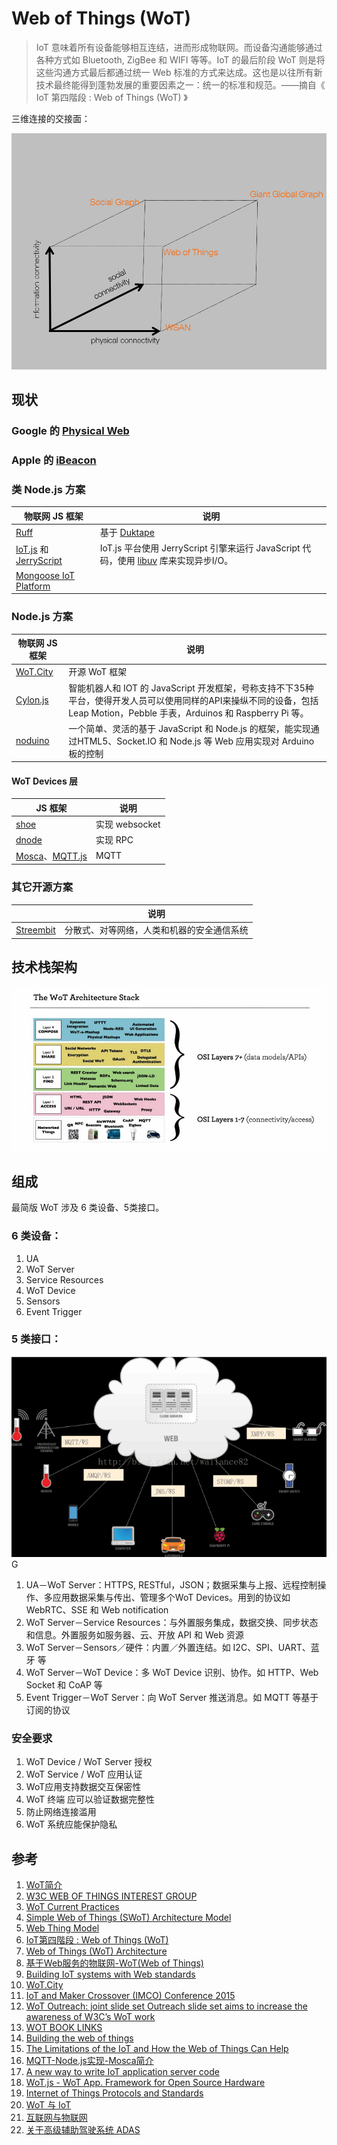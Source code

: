 # Web of Things (WoT)

> IoT 意味着所有设备能够相互连结，进而形成物联网。而设备沟通能够通过各种方式如 Bluetooth, ZigBee 和 WIFI 等等。IoT 的最后阶段 WoT 则是将这些沟通方式最后都通过统一 Web 标准的方式来达成。这也是以往所有新技术最终能得到蓬勃发展的重要因素之一：统一的标准和规范。——摘自《 IoT 第四階段 : Web of Things (WoT) 》

三维连接的交接面：

![](../img/GGG.png)

## 现状

### Google 的 [Physical Web](https://github.com/google/physical-web) 

### Apple 的 [iBeacon](https://developer.apple.com/ibeacon/)

###  类 Node.js 方案

| 物联网 JS 框架                                | 说明                                       |
| ---------------------------------------- | ---------------------------------------- |
| [Ruff](https://ruff.io/)                 | 基于 [Duktape](http://duktape.org/)        |
| [IoT.js](https://github.com/Samsung/iotjs) 和 [JerryScript](https://github.com/Samsung/jerryscript) | IoT.js 平台使用 JerryScript 引擎来运行 JavaScript 代码，使用 [libuv](https://github.com/Samsung/libuv) 库来实现异步I/O。 |
| [Mongoose IoT Platform](https://github.com/cesanta/mongoose-iot) |                                          |

### Node.js 方案

| 物联网 JS 框架                             | 说明                                       |
| ------------------------------------- | ---------------------------------------- |
| [WoT.City](https://wotcity.com/zh-tw) | 开源 WoT 框架                                |
| [Cylon.js](http://cylonjs.com/ )      | 智能机器人和 IOT 的 JavaScript 开发框架，号称支持不下35种平台，使得开发人员可以使用同样的API来操纵不同的设备，包括 Leap Motion，Pebble 手表，Arduinos 和 Raspberry Pi 等。 |
| [noduino](http://www.noduino.org/)    | 一个简单、灵活的基于 JavaScript 和 Node.js 的框架，能实现通过HTML5、Socket.IO 和 Node.js 等 Web 应用实现对 Arduino 板的控制 |

#### WoT Devices 层

| JS 框架                                    | 说明           |
| ---------------------------------------- | ------------ |
| [shoe](https://github.com/substack/shoe) | 实现 websocket |
| [dnode](https://github.com/substack/dnode) | 实现 RPC       |
| [Mosca](https://github.com/mcollina/mosca)、[MQTT.js](https://github.com/mqttjs/MQTT.js) | MQTT         |

### 其它开源方案

|                                          | 说明                    |
| ---------------------------------------- | --------------------- |
| [Streembit](http://streembit.github.io/) | 分散式、对等网络，人类和机器的安全通信系统 |

## 技术栈架构

![](../img/wot-arch-stack.jpg)

## 组成

最简版 WoT 涉及 6 类设备、5类接口。

###  6 类设备：

1. UA
2. WoT Server
3. Service Resources
4. WoT Device
5. Sensors
6. Event Trigger

### 5 类接口：

![](../img/wot-devices-apis.png)G

1. UA－WoT Server：HTTPS, RESTful，JSON；数据采集与上报、远程控制操作、多应用数据采集与传出、管理多个WoT Devices。用到的协议如 WebRTC、SSE 和 Web notification
2. WoT Server－Service Resources：与外置服务集成，数据交换、同步状态和信息。外置服务如服务器、云、开放 API 和 Web 资源
3. WoT Server－Sensors／硬件：内置／外置连结。如 I2C、SPI、UART、蓝牙 等
4. WoT Server－WoT Device：多 WoT Device 识别、协作。如 HTTP、Web Socket 和 CoAP 等
5. Event Trigger－WoT Server：向 WoT Server 推送消息。如 MQTT 等基于订阅的协议


### 安全要求

1. WoT Device / WoT Server 授权
2. WoT Service / WoT 应用认证
3. WoT应用支持数据交互保密性
4. WoT 终端 应可以验证数据完整性
5. 防止网络连接滥用
6. WoT 系统应能保护隐私


## 参考

1. [ WoT简介](http://www.educity.cn/wulianwang/433792.html)
2. [W3C WEB OF THINGS INTEREST GROUP](https://www.w3.org/WoT/IG/)
3. [WoT Current Practices](https://w3c.github.io/wot/current-practices/wot-practices.html)
4. [Simple Web of Things (SWoT) Architecture Model](http://hollobit.github.io/swot-model/)
5. [Web Thing Model](http://model.webofthings.io/)
6. [IoT第四階段 : Web of Things (WoT)](http://iotforum.advantech.com/discussion/104/iot%E7%AC%AC%E5%9B%9B%E9%9A%8E%E6%AE%B5-web-of-things-wot)
7. [Web of Things (WoT) Architecture](https://w3c.github.io/wot/architecture/wot-architecture.html)
8. [基于Web服务的物联网-WoT(Web of Things)](http://blog.csdn.net/wallance82/article/details/43971831)
9. [Building IoT systems with Web standards](https://www.oreilly.com/ideas/building-iot-systems-with-web-standards)
10. [WoT.City](https://wotcity.com/zh-tw)
11. [IoT and Maker Crossover (IMCO) Conference 2015](http://www.slideshare.net/jollen/iot-and-maker-corssover-imco-conference-taipei-taiwan)
12. [WoT Outreach: joint slide set Outreach slide set aims to increase the awareness of W3C’s WoT work](http://slideplayer.com/slide/9366734/)
13. [WOT BOOK LINKS](http://webofthings.org/wot-book-links/)
14. [Building the web of things](https://evrythng.com/building-web-things/)
15. [The Limitations of the IoT and How the Web of Things Can Help](https://dzone.com/articles/the-limitations-of-the-iot-and-how-the-web-of-thin)
16. [MQTT-Node.js实现-Mosca简介](http://blog.yuansc.com/2015/01/09/MQTT-Nodejs%E5%AE%9E%E7%8E%B0-Mosca%E7%AE%80%E4%BB%8B/)
17. [A new way to write IoT application server code](https://wotcity.com/blog/2016/02/23/connect-iot-device-to-local-host/)
18. [WoT.js - WoT App. Framework for Open Source Hardware](http://www.slideshare.net/hollobit/wotjs)
19. [Internet of Things Protocols and Standards](http://www.cs.wustl.edu/~jain/cse570-15/ftp/iot_prot/index.html)
20. [WoT 与 IoT](../html/iot.html)
21. [互联网与物联网](../html/int-iot.html)
22. [关于高级辅助驾驶系统 ADAS](adas.html)